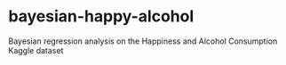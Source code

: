 # bayesian-happy-alcohol
Bayesian regression analysis on the Happiness and Alcohol Consumption Kaggle dataset
